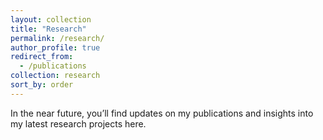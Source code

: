 ```yaml
---
layout: collection
title: "Research"
permalink: /research/
author_profile: true
redirect_from:
  - /publications
collection: research
sort_by: order
---
```


In the near future, you’ll find updates on my publications and insights into my latest research projects here.
